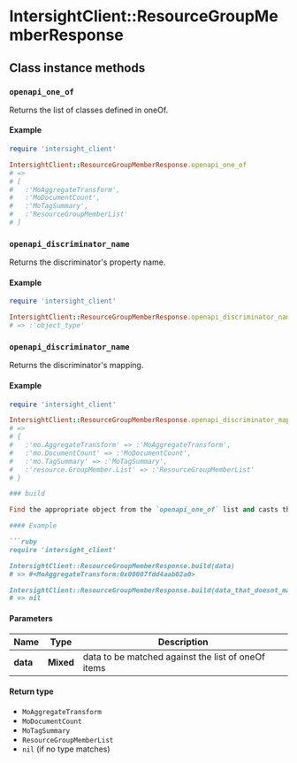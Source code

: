 # IntersightClient::ResourceGroupMemberResponse

## Class instance methods

### `openapi_one_of`

Returns the list of classes defined in oneOf.

#### Example

```ruby
require 'intersight_client'

IntersightClient::ResourceGroupMemberResponse.openapi_one_of
# =>
# [
#   :'MoAggregateTransform',
#   :'MoDocumentCount',
#   :'MoTagSummary',
#   :'ResourceGroupMemberList'
# ]
```

### `openapi_discriminator_name`

Returns the discriminator's property name.

#### Example

```ruby
require 'intersight_client'

IntersightClient::ResourceGroupMemberResponse.openapi_discriminator_name
# => :'object_type'
```

### `openapi_discriminator_name`

Returns the discriminator's mapping.

#### Example

```ruby
require 'intersight_client'

IntersightClient::ResourceGroupMemberResponse.openapi_discriminator_mapping
# =>
# {
#   :'mo.AggregateTransform' => :'MoAggregateTransform',
#   :'mo.DocumentCount' => :'MoDocumentCount',
#   :'mo.TagSummary' => :'MoTagSummary',
#   :'resource.GroupMember.List' => :'ResourceGroupMemberList'
# }

### build

Find the appropriate object from the `openapi_one_of` list and casts the data into it.

#### Example

```ruby
require 'intersight_client'

IntersightClient::ResourceGroupMemberResponse.build(data)
# => #<MoAggregateTransform:0x00007fdd4aab02a0>

IntersightClient::ResourceGroupMemberResponse.build(data_that_doesnt_match)
# => nil
```

#### Parameters

| Name | Type | Description |
| ---- | ---- | ----------- |
| **data** | **Mixed** | data to be matched against the list of oneOf items |

#### Return type

- `MoAggregateTransform`
- `MoDocumentCount`
- `MoTagSummary`
- `ResourceGroupMemberList`
- `nil` (if no type matches)

